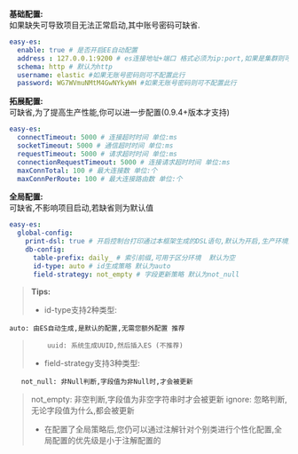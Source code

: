 **基础配置:**<br />如果缺失可导致项目无法正常启动,其中账号密码可缺省.
```yaml
easy-es:
  enable: true # 是否开启EE自动配置
  address : 127.0.0.1:9200 # es连接地址+端口 格式必须为ip:port,如果是集群则可用逗号隔开
  schema: http # 默认为http
  username: elastic #如果无账号密码则可不配置此行
  password: WG7WVmuNMtM4GwNYkyWH #如果无账号密码则可不配置此行
```
**拓展配置:**<br />可缺省,为了提高生产性能,你可以进一步配置(0.9.4+版本才支持)
```yaml
easy-es:
  connectTimeout: 5000 # 连接超时时间 单位:ms
  socketTimeout: 5000 # 通信超时时间 单位:ms
  requestTimeout: 5000 # 请求超时时间 单位:ms
  connectionRequestTimeout: 5000 # 连接请求超时时间 单位:ms
  maxConnTotal: 100 # 最大连接数 单位:个
  maxConnPerRoute: 100 # 最大连接路由数 单位:个
```
**全局配置:**<br />可缺省,不影响项目启动,若缺省则为默认值
```yaml
easy-es:
  global-config:
    print-dsl: true # 开启控制台打印通过本框架生成的DSL语句,默认为开启,生产环境建议关闭(0.9.7+版本支持)
    db-config:
      table-prefix: daily_ # 索引前缀,可用于区分环境  默认为空
      id-type: auto # id生成策略 默认为auto
      field-strategy: not_empty # 字段更新策略 默认为not_null

```
> **Tips:**
> - id-type支持2种类型:
> 
   	auto: 由ES自动生成,是默认的配置,无需您额外配置 推荐
>         uuid: 系统生成UUID,然后插入ES (不推荐)
> - field-strategy支持3种类型:
> 
       not_null: 非Null判断,字段值为非Null时,才会被更新
> not_empty: 非空判断,字段值为非空字符串时才会被更新
> ignore: 忽略判断,无论字段值为什么,都会被更新
> - 在配置了全局策略后,您仍可以通过注解针对个别类进行个性化配置,全局配置的优先级是小于注解配置的

> 

